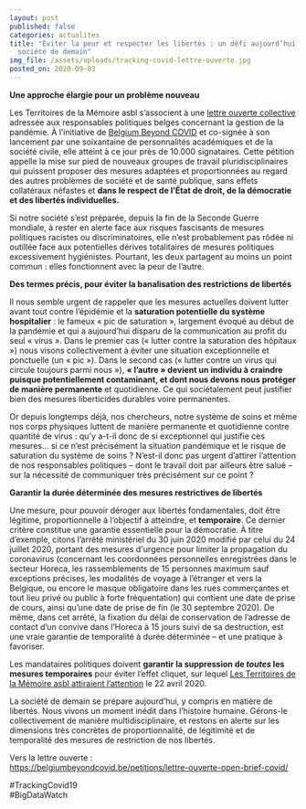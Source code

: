 ```yaml
---
layout: post
published: false
categories: actualites
title: "Éviter la peur et respecter les libertés : un défi aujourd’hui pour la
  société de demain"
img_file: /assets/uploads/tracking-covid-lettre-ouverte.jpg
posted_on: 2020-09-03
---
```

**Une approche élargie pour un problème nouveau**

Les Territoires de la Mémoire asbl s’associent à une [lettre ouverte collective](https://belgiumbeyondcovid.be/petitions/lettre-ouverte-open-brief-covid/) adressée aux responsables politiques belges concernant la gestion de la pandémie. À l’initiative de [Belgium Beyond COVID](https://belgiumbeyondcovid.be) et co-signée à son lancement par une soixantaine de personnalités académiques et de la société civile, elle atteint à ce jour près de 10.000 signataires. Cette pétition appelle la mise sur pied de nouveaux groupes de travail pluridisciplinaires qui puissent proposer des mesures adaptées et proportionnées au regard des autres problèmes de société et de santé publique, sans effets collatéraux néfastes et **dans le respect de l’État de droit, de la démocratie et des libertés individuelles.**

Si notre société s’est préparée, depuis la fin de la Seconde Guerre mondiale, à rester en alerte face aux risques fascisants de mesures politiques racistes ou discriminatoires, elle n’est probablement pas rôdée ni outillée face aux potentielles dérives totalitaires de mesures politiques excessivement hygiénistes. Pourtant, les deux partagent au moins un point commun : elles fonctionnent avec la peur de l’autre.

**Des termes précis, pour éviter la banalisation des restrictions de libertés**

Il nous semble urgent de rappeler que les mesures actuelles doivent lutter avant tout contre l’épidémie et la **saturation potentielle du système hospitalier** : le fameux « pic de saturation », largement évoqué au début de la pandémie et qui a aujourd’hui disparu de la communication au profit du seul « virus ». Dans le premier cas (« lutter contre la saturation des hôpitaux ») nous visons collectivement à éviter une situation exceptionnelle et ponctuelle (un « pic »). Dans le second cas (« lutter contre un virus qui circule toujours parmi nous »), **« l’autre » devient un individu à craindre puisque potentiellement contaminant, et dont nous devons nous protéger de manière permanente** et quotidienne. Ce qui sociétalement peut justifier bien des mesures liberticides durables voire permanentes.

Or depuis longtemps déjà, nos chercheurs, notre système de soins et même nos corps physiques luttent de manière permanente et quotidienne contre quantité de virus : qu’y a-t-il donc de si exceptionnel qui justifie ces mesures… si ce n’est précisément la situation pandémique et le risque de saturation du système de soins ? N’est-il donc pas urgent d’attirer l’attention de nos responsables politiques – dont le travail doit par ailleurs être salué – sur la nécessité de communiquer très précisément sur ce point ?

**Garantir la durée déterminée des mesures restrictives de libertés**

Une mesure, pour pouvoir déroger aux libertés fondamentales, doit être légitime, proportionnelle à l’objectif à atteindre, et **temporaire**. Ce dernier critère constitue une garantie essentielle pour la démocratie. À titre d’exemple, citons l’arrêté ministériel du 30 juin 2020 modifié par celui du 24 juillet 2020, portant des mesures d'urgence pour limiter la propagation du coronavirus (concernant les coordonnées personnelles enregistrées dans le secteur Horeca, les rassemblements de 15 personnes maximum sauf exceptions précises, les modalités de voyage à l’étranger et vers la Belgique, ou encore le masque obligatoire dans les rues commerçantes et tout lieu privé ou public à forte fréquentation) qui contient une date de prise de cours, ainsi qu’une date de prise de fin (le 30 septembre 2020). De même, dans cet arrêté, la fixation du délai de conservation de l’adresse de contact d’un convive dans l’Horeca à 15 jours suivi de sa destruction, est une vraie garantie de temporalité à durée déterminée – et une pratique à favoriser.

Les mandataires politiques doivent **garantir la suppression de *toutes* les mesures temporaires** pour éviter l’effet cliquet, sur lequel [Les Territoires de la Mémoire asbl attiraient l’attention](https://www.territoires-memoire.be/actualites/2020/04/bigdatawatch-droits-fondamentaux-et-tracing-gare-a-l-effet-cliquet/) le 22 avril 2020.

La société de demain se prépare aujourd’hui, y compris en matière de libertés. Nous vivons un moment inédit dans l’histoire humaine. Gérons-le collectivement de manière multidisciplinaire, et restons en alerte sur les dimensions très concrètes de proportionnalité, de légitimité et de temporalité des mesures de restriction de nos libertés.

Vers la lettre ouverte :\
<https://belgiumbeyondcovid.be/petitions/lettre-ouverte-open-brief-covid/>

\#TrackingCovid19\
#BigDataWatch